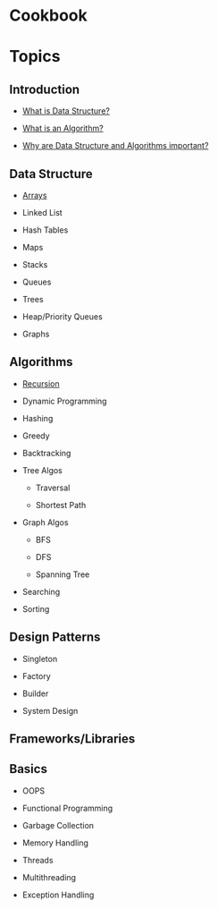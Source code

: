 # Cookbook

# Topics

## Introduction

- [What is Data Structure?](Introduction/README.md#what-is-data-structure)

- [What is an Algorithm?](Introduction/README.md#what-is-an-algorithm)

- [Why are Data Structure and Algorithms important?](Introduction/README.md#why-are-data-structure-and-algorithms-important)

## Data Structure

- [Arrays](Data-Structure/Arrays/README.md)

- Linked List

- Hash Tables

- Maps

- Stacks

- Queues

- Trees

- Heap/Priority Queues

- Graphs

## Algorithms

- [Recursion](Algorithms/Recursion/README.md#recursion)

- Dynamic Programming

- Hashing

- Greedy

- Backtracking

- Tree Algos

    - Traversal

    - Shortest Path

- Graph Algos

    - BFS

    - DFS

    - Spanning Tree

- Searching

- Sorting

## Design Patterns

- Singleton

- Factory

- Builder

- System Design

## Frameworks/Libraries

## Basics

- OOPS

- Functional Programming

- Garbage Collection

- Memory Handling

- Threads

- Multithreading

- Exception Handling
